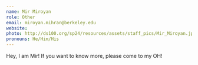 ```yaml
---
name: Mir Miroyan
role: Other
email: miroyan.mihran@berkeley.edu
website: 
photo: http://ds100.org/sp24/resources/assets/staff_pics/Mir_Miroyan.jpg
pronouns: He/Him/His
---
```

Hey, I am Mir! If you want to know more, please come to my OH!
